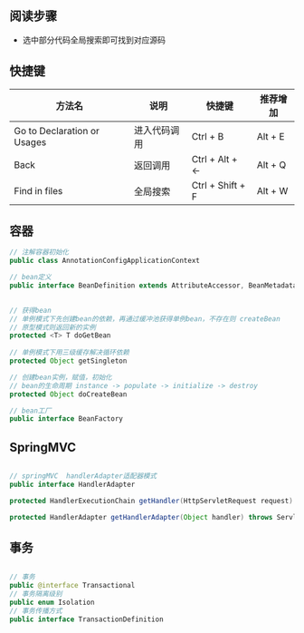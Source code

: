 
## 阅读步骤
- 选中部分代码全局搜索即可找到对应源码


## 快捷键
| 方法名                         | 说明     | 快捷键              | 推荐增加    |
|-----------------------------|--------|------------------|---------|
| Go to Declaration or Usages | 进入代码调用 | Ctrl + B         | Alt + E |
| Back                        | 返回调用   | Ctrl + Alt + ←   | Alt + Q |  
| Find in files               | 全局搜索   | Ctrl + Shift + F | Alt + W | 





## 容器



```java
// 注解容器初始化
public class AnnotationConfigApplicationContext

// bean定义
public interface BeanDefinition extends AttributeAccessor, BeanMetadataElement 
    

// 获得bean 
// 单例模式下先创建bean的依赖，再通过缓冲池获得单例bean，不存在则 createBean
// 原型模式则返回新的实例
protected <T> T doGetBean
        
// 单例模式下用三级缓存解决循环依赖
protected Object getSingleton

// 创建bean实例，赋值，初始化 
// bean的生命周期 instance -> populate -> initialize -> destroy
protected Object doCreateBean

// bean工厂
public interface BeanFactory

```

## SpringMVC

```java

// springMVC  handlerAdapter适配器模式
public interface HandlerAdapter 

protected HandlerExecutionChain getHandler(HttpServletRequest request) throws Exception 

protected HandlerAdapter getHandlerAdapter(Object handler) throws ServletException 

```

## 事务

```java

// 事务
public @interface Transactional 
// 事务隔离级别
public enum Isolation 
// 事务传播方式
public interface TransactionDefinition 

```

